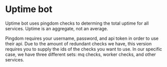 # Uptime bot

Uptime bot uses pingdom checks to determing the total uptime for all services. Uptime is an aggregate, not an average.

Pingdom requires your username, password, and api token in order to use their api. Due to the amount of redundant checks we have, this version requires you to supply the ids of the checks you want to use. In our specific case, we have three different sets: mq checks, worker checks, and other services.
